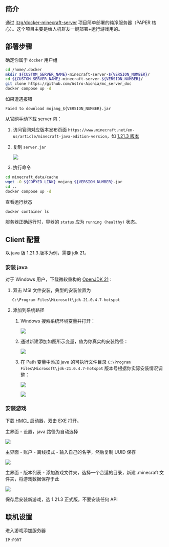 
## 简介

通过 [itzg/docker-minecraft-server](https://github.com/itzg/docker-minecraft-server) 项目简单部署的纯净服务器（PAPER 核心）。这个项目主要是给人机群友一键部署+运行游戏用的。

## 部署步骤

确定你属于 `docker` 用户组

```bash
cd /home/.docker
mkdir ${CUSTOM_SERVER_NAME}-minecraft-server-${VERSION_NUMBER}/
cd ${CUSTOM_SERVER_NAME}-minecraft-server-${VERSION_NUMBER}/
git clone https://github.com/Astro-Aionia/mc_server_doc
docker compose up -d
```

如果遭遇报错

```
Faied to download mojang_${VERSION_NUMBER}.jar
```

从官网手动下载 server 包：

1. 访问官网对应版本发布页面 `https://www.minecraft.net/en-us/article/minecraft-java-edition-version`，如 [1.21.3 版本](https://www.minecraft.net/en-us/article/minecraft-java-edition-1-21-3)
2. 复制 `server.jar` 

   ![](./images/20241201163045.png)

3. 执行命令

```bash
cd minecraft_data/cache
wget -O ${COPYED_LINK} mojang_${VERSION_NUMBER}.jar
cd ..
docker compose up -d
```

查看运行状态

```bash
docker container ls
```

服务器正确运行时，容器的 `status` 应为 `running (healthy)` 状态。

## Client 配置

以 java 版 1.21.3 版本为例，需要 jdk 21。

### 安装 java

对于 Windows 用户，下载微软重构的 [OpenJDK 21](https://aka.ms/download-jdk/microsoft-jdk-21.0.5-windows-x64.msi)：

1. 双击 MSI 文件安装，典型的安装位置为
```
   C:\Program Files\Microsoft\jdk-21.0.4.7-hotspot
```

2. 添加到系统路径
	1. Windows 搜索系统环境变量并打开：

	   ![](images/20241201131401.png)

	2. 通过新建添加如图所示变量，值为你真实的安装路径：

	   ![](images/20241201131634.png)

	3. 在 Path 变量中添加 java 的可执行文件目录 `C:\Program Files\Microsoft\jdk-21.0.4.7-hotspot` 版本号根据你实际安装情况调整：

	   ![](images/20241201131829.png)

	   ![](images/20241201131958.png)

### 安装游戏

下载 [HMCL](https://github.com/HMCL-dev/HMCL/releases/download/release-3.6.11/HMCL-3.6.11.exe) 启动器，双击 EXE 打开。

主界面 - 设置，java 路径为自动选择

![](images/20241201132240.png)

主界面 - 账户 - 离线模式 - 输入自己的名字，然后复制 UUID 保存

![](images/20241201132350.png)

主界面 - 版本列表 - 添加游戏文件夹，选择一个合适的目录，新建 .minecraft 文件夹，将游戏数据保存于此

![](images/20241201132637.png)

保存后安装新游戏，选 1.21.3 正式版，不要安装任何 API

## 联机设置

进入游戏添加服务器

```
IP:PORT
```
